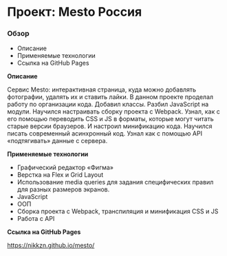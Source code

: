 # Проект: Mesto Россия

### Обзор
* Описание
* Применяемые технологии
* Ссылка на GitHub Pages

**Описание**

Сервис Mesto: интерактивная страница, куда можно добавлять фотографии, удалять их и ставить лайки.
В данном проекте проделал работу по организации кода. Добавил классы. Разбил JavaScript на модули.
Научился настраивать сборку проекта с Webpack. Узнал, как с его помощью переводить CSS и JS в форматы,
которые могут читать старые версии браузеров. И настроил минификацию кода.
Научился писать современный асинхронный код. Узнал как с помощью API «подтягивать» данные с сервера.

**Применяемые технологии**

* Графический редактор «Фигма»
* Верстка на Flex и Grid Layout
* Использование media queries для задания специфических правил для разных размеров экранов.
* JavaScript
* ООП
* Сборка проекта с Webpack, транспиляция и минификация CSS и JS
* Работа с API

**Ссылка на GitHub Pages**

https://nikkzn.github.io/mesto/